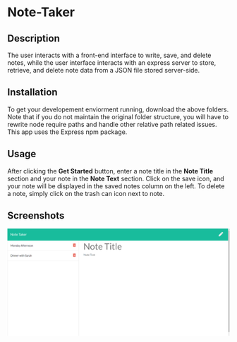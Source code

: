 # Note-Taker

## Description
The user interacts with a front-end interface to write, save, and delete notes, while the user interface interacts with an express server to store, retrieve, and delete note data from a JSON file stored server-side. 

## Installation
To get your developement enviorment running, download the above folders. Note that if you do not maintain the original folder structure, you will have to rewrite node require paths and handle other relative path related issues. This app uses the Express npm package. 

## Usage
After clicking the **Get Started** button, enter a note title in the **Note Title** section and your note in the **Note Text** section. Click on the save icon, and your note will be displayed in the saved notes column on the left. To delete a note, simply click on the trash can icon next to note.


## Screenshots
![Screenshot 1](https://github.com/ankushchalla/Note-Taker/blob/main/screenshots/screenshot.png)
